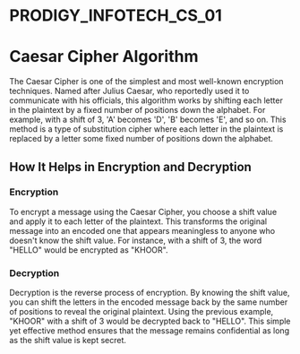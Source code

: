 # PRODIGY_INFOTECH_CS_01

# Caesar Cipher Algorithm

The Caesar Cipher is one of the simplest and most well-known encryption techniques. Named after Julius Caesar, who reportedly used it to communicate with his officials, this algorithm works by shifting each letter in the plaintext by a fixed number of positions down the alphabet. For example, with a shift of 3, 'A' becomes 'D', 'B' becomes 'E', and so on. This method is a type of substitution cipher where each letter in the plaintext is replaced by a letter some fixed number of positions down the alphabet.

## How It Helps in Encryption and Decryption

### Encryption
To encrypt a message using the Caesar Cipher, you choose a shift value and apply it to each letter of the plaintext. This transforms the original message into an encoded one that appears meaningless to anyone who doesn't know the shift value. For instance, with a shift of 3, the word "HELLO" would be encrypted as "KHOOR".

### Decryption
Decryption is the reverse process of encryption. By knowing the shift value, you can shift the letters in the encoded message back by the same number of positions to reveal the original plaintext. Using the previous example, "KHOOR" with a shift of 3 would be decrypted back to "HELLO". This simple yet effective method ensures that the message remains confidential as long as the shift value is kept secret.
